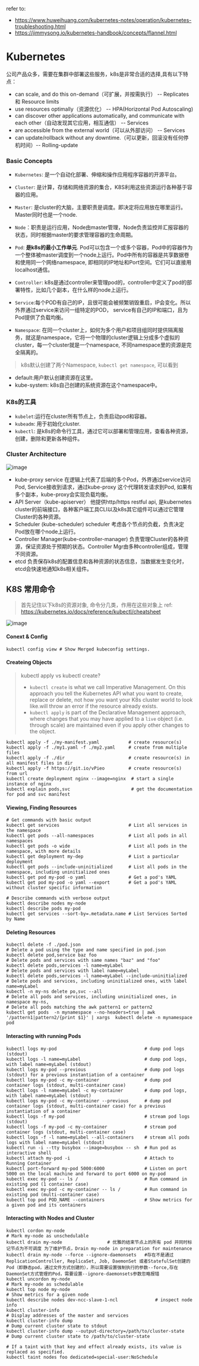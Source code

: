 refer to: 
- https://www.huweihuang.com/kubernetes-notes/operation/kubernetes-troubleshooting.html
- https://jimmysong.io/kubernetes-handbook/concepts/flannel.html

# Kubernetes
公司产品众多，需要在集群中部署这些服务，k8s是非常合适的选择,具有以下特点：

- can scale, and do this on-demand（可扩展，并按需执行） -- Replicates 和 Resource limits
- use resources optimally（资源优化） -- HPA(Horizontal Pod Autoscaling)
- can discover other applications automatically, and communicate with each other（自动发现其它应用，相互通信） -- Services
- are accessible from the external world（可以从外部访问） -- Services
- can update/rollback without any downtime.（可以更新，回滚没有任何停机时间）-- Rolling-update

### Basic Concepts
- `Kubernetes`: 是一个自动化部署、伸缩和操作应用程序容器的开源平台。
- `Cluster`: 是计算，存储和网络资源的集合，K8S利用这些资源运行各种基于容器的应用。
- `Master`: 是cluster的大脑，主要职责是调度。即决定将应用放在哪里运行。Master同时也是一个node.
- `Node`：职责是运行应用，Node由master管理，Node负责监控并汇报容器的状态，同时根据master的要求管理容器的生命周期。
- `Pod`: **是k8s的最小工作单元**. Pod可以包含一个或多个容器，Pod中的容器作为一个整体被master调度到一个node上运行。Pod中所有的容器是共享数据卷和使用同一个网络namespace, 即相同的IP地址和Port空间。它们可以直接用localhost通信。

- `Controller`: k8s是通过controller来管理pod的，controller中定义了pod的部署特性，比如几个副本，在什么样的node上运行。
- `Service`:每个POD有自己的IP，且很可能会被频繁销毁重启，IP会变化。所以外界通过service来访问一组特定的POD， service有自己的IP和端口，且为Pod提供了负载均衡。
- `Namespace`: 在同一个cluster上，如何为多个用户和项目组同时提供隔离服务，就这是namespace，它将一个物理的cluster逻辑上分成多个虚拟的cluster，每一个cluster就是一个namespace, 不同namespace里的资源是完全隔离的。

> k8s默认创建了两个Namespace, `kubectl get namespace`, 可以看到
- default:用户默认创建资源在这里。
- kube-system: k8s自己创建的系统资源在这个namespace中。

### K8s的工具
- `kubelet`:运行在cluster所有节点上，负责启动pod和容器。
- `kubeadm`: 用于初始化cluster.
- `kubectl`: 是k8s的命令行工具，通过它可以部署和管理应用，查看各种资源，创建，删除和更新各种组件。

### Cluster Architecture
![image](./images/k8s_architeccture.png)
- kube-proxy
service 在逻辑上代表了后端的多个Pod，外界通过service访问Pod, Service接收到请求，通过kube-proxy 这个代理转发请求到Pod, 如果有多个副本，kube-proxy会实现负载均衡。
- API Server（kube-apiserver）
他提供http/https restful api, 是kubernetes cluster的前端接口，各种客户端工具CLI以及k8s其它组件可以通过它管理Cluster的各种资源。
- Scheduler (kube-scheduler)
scheduler 考虑各个节点的负截，负责决定Pod放在哪个node上运行。
- Controller Manager(kube-controller-manager)
负责管理Cluster的各种资源，保证资源处于预期的状态。Controller Mgr由多种controller组成，管理不同资源。
- etcd
负责保存k8s的配置信息和各种资源的状态信息，当数据发生变化时，etcd会快速地通知k8s相关组件。

## K8S 常用命令
> 首先记住以下k8s的资源对象, 命令分几类，作用在这些对象上
ref: https://kubernetes.io/docs/reference/kubectl/cheatsheet

![image](./images/k8s_res.png)

#### Conext & Config
```
kubectl config view # Show Merged kubeconfig settings.
```
#### Createing Objects
> kubectl apply vs kubectl create?
> - `kubectl create` is what we call Imperative Management. On this approach you tell the Kubernetes API what you want to create, replace or delete, not how you want your K8s cluster world to look like.will 
throw an error if the resource already exists.
> - `kubectl apply` is part of the Declarative Management approach, where changes that you may have applied to a `live` object (i.e. through scale) are maintained even if you apply other changes to the object.

```
kubectl apply -f ./my-manifest.yaml           # create resource(s)
kubectl apply -f ./my1.yaml -f ./my2.yaml     # create from multiple files
kubectl apply -f ./dir                        # create resource(s) in all manifest files in dir
kubectl apply -f https://git.io/vPieo         # create resource(s) from url
kubectl create deployment nginx --image=nginx  # start a single instance of nginx
kubectl explain pods,svc                       # get the documentation for pod and svc manifest
```

#### Viewing, Finding Resources
```
# Get commands with basic output
kubectl get services                          # List all services in the namespace
kubectl get pods --all-namespaces             # List all pods in all namespaces
kubectl get pods -o wide                      # List all pods in the namespace, with more details
kubectl get deployment my-dep                 # List a particular deployment
kubectl get pods --include-uninitialized      # List all pods in the namespace, including uninitialized ones
kubectl get pod my-pod -o yaml                # Get a pod's YAML
kubectl get pod my-pod -o yaml --export       # Get a pod's YAML without cluster specific information

# Describe commands with verbose output
kubectl describe nodes my-node
kubectl describe pods my-pod
kubectl get services --sort-by=.metadata.name # List Services Sorted by Name
```

#### Deleting Resources
```
kubectl delete -f ./pod.json                                              # Delete a pod using the type and name specified in pod.json
kubectl delete pod,service baz foo                                        # Delete pods and services with same names "baz" and "foo"
kubectl delete pods,services -l name=myLabel                              # Delete pods and services with label name=myLabel
kubectl delete pods,services -l name=myLabel --include-uninitialized      # Delete pods and services, including uninitialized ones, with label name=myLabel
kubectl -n my-ns delete po,svc --all                                      # Delete all pods and services, including uninitialized ones, in namespace my-ns,
# Delete all pods matching the awk pattern1 or pattern2
kubectl get pods  -n mynamespace --no-headers=true | awk '/pattern1|pattern2/{print $1}' | xargs  kubectl delete -n mynamespace pod
```

#### Interacting with running Pods
```
kubectl logs my-pod                                 # dump pod logs (stdout)
kubectl logs -l name=myLabel                        # dump pod logs, with label name=myLabel (stdout)
kubectl logs my-pod --previous                      # dump pod logs (stdout) for a previous instantiation of a container
kubectl logs my-pod -c my-container                 # dump pod container logs (stdout, multi-container case)
kubectl logs -l name=myLabel -c my-container        # dump pod logs, with label name=myLabel (stdout)
kubectl logs my-pod -c my-container --previous      # dump pod container logs (stdout, multi-container case) for a previous instantiation of a container
kubectl logs -f my-pod                              # stream pod logs (stdout)
kubectl logs -f my-pod -c my-container              # stream pod container logs (stdout, multi-container case)
kubectl logs -f -l name=myLabel --all-containers    # stream all pods logs with label name=myLabel (stdout)
kubectl run -i --tty busybox --image=busybox -- sh  # Run pod as interactive shell
kubectl attach my-pod -i                            # Attach to Running Container
kubectl port-forward my-pod 5000:6000               # Listen on port 5000 on the local machine and forward to port 6000 on my-pod
kubectl exec my-pod -- ls /                         # Run command in existing pod (1 container case)
kubectl exec my-pod -c my-container -- ls /         # Run command in existing pod (multi-container case)
kubectl top pod POD_NAME --containers               # Show metrics for a given pod and its containers
```

#### Interacting with Nodes and Cluster
```
kubectl cordon my-node                                                # Mark my-node as unschedulable
kubectl drain my-node                 # 优雅的结束节点上的所有 pod 并同时标记节点为不可调度 为了维护节点，Drain my-node in preparation for maintenance
kubectl drain my-node --force --ignore-daemonsets   #存在不是通过ReplicationController, ReplicaSet, Job, DaemonSet 或者StatefulSet创建的Pod（即静态pod，通过文件方式创建的），所以需要设置强制执行的参数--force,存在DaemonSet方式管理的Pod，需要设置--ignore-daemonsets参数忽略报错
kubectl uncordon my-node                                              # Mark my-node as schedulable
kubectl top node my-node                                              # Show metrics for a given node
kubectl describe nodes dev-ncc-slave-1-ncl              # inspect node info
kubectl cluster-info                                                  # Display addresses of the master and services
kubectl cluster-info dump                                             # Dump current cluster state to stdout
kubectl cluster-info dump --output-directory=/path/to/cluster-state   # Dump current cluster state to /path/to/cluster-state

# If a taint with that key and effect already exists, its value is replaced as specified.
kubectl taint nodes foo dedicated=special-user:NoSchedule
```

